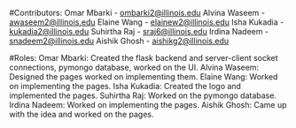 #Contributors:
Omar Mbarki - ombarki2@illinois.edu
Alvina Waseem - awaseem2@illinois.edu
Elaine Wang - elainew2@illinois.edu
Isha Kukadia - kukadia2@illinois.edu
Suhirtha Raj - sraj6@illinois.edu
Irdina Nadeem - snadeem2@illinois.edu
Aishik Ghosh - aishikg2@illinois.edu

#Roles:
Omar Mbarki: Created the flask backend and server-client socket connections, pymongo database, worked on the UI.
Alvina Waseem: Designed the pages worked on implementing them.
Elaine Wang: Worked on implementing the pages.
Isha Kukadia: Created the logo and implemented the pages.
Suhirtha Raj: Worked on the pymongo database.
Irdina Nadeem: Worked on implementing the pages.
Aishik Ghosh: Came up with the idea and worked on the pages.
